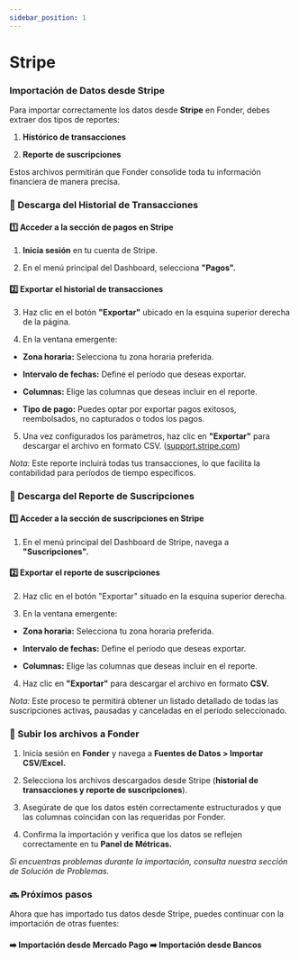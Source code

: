 ```yaml
---
sidebar_position: 1
---
```



# Stripe

### Importación de Datos desde Stripe

Para importar correctamente los datos desde **Stripe** en Fonder, debes extraer dos tipos de reportes:

1. **Histórico de transacciones**

2. **Reporte de suscripciones**

Estos archivos permitirán que Fonder consolide toda tu información financiera de manera precisa.

### 📂 Descarga del Historial de Transacciones

#### 1️⃣ Acceder a la sección de pagos en Stripe

1. **Inicia sesión** en tu cuenta de Stripe.

2. En el menú principal del Dashboard, selecciona **"Pagos".**

#### 2️⃣ Exportar el historial de transacciones

3. Haz clic en el botón **"Exportar"** ubicado en la esquina superior derecha de la página.

4. En la ventana emergente:
- **Zona horaria:** Selecciona tu zona horaria preferida.

- **Intervalo de fechas:** Define el período que deseas exportar.

- **Columnas:** Elige las columnas que deseas incluir en el reporte.

- **Tipo de pago:** Puedes optar por exportar pagos exitosos, reembolsados, no capturados o todos los pagos.

5. Una vez configurados los parámetros, haz clic en **"Exportar"** para descargar el archivo en formato CSV. ([support.stripe.com](https://support.stripe.com))

*Nota:* Este reporte incluirá todas tus transacciones, lo que facilita la contabilidad para períodos de tiempo específicos.


### 📜 Descarga del Reporte de Suscripciones

#### 1️⃣ Acceder a la sección de suscripciones en Stripe

1. En el menú principal del Dashboard de Stripe, navega a **"Suscripciones".**

#### 2️⃣ Exportar el reporte de suscripciones

2. Haz clic en el botón "Exportar" situado en la esquina superior derecha.


3. En la ventana emergente:

- **Zona horaria:** Selecciona tu zona horaria preferida.

- **Intervalo de fechas:** Define el período que deseas exportar.

- **Columnas:** Elige las columnas que deseas incluir en el reporte.

4. Haz clic en **"Exportar"** para descargar el archivo en formato **CSV.**

*Nota:* Este proceso te permitirá obtener un listado detallado de todas las suscripciones activas, pausadas y canceladas en el período seleccionado.


### 🔄 Subir los archivos a Fonder
1. Inicia sesión en **Fonder** y navega a **Fuentes de Datos > Importar CSV/Excel.**

2. Selecciona los archivos descargados desde Stripe (**historial de transacciones y reporte de suscripciones**).

3. Asegúrate de que los datos estén correctamente estructurados y que las columnas coincidan con las requeridas por Fonder.

4. Confirma la importación y verifica que los datos se reflejen correctamente en tu **Panel de Métricas.**

*Si encuentras problemas durante la importación, consulta nuestra sección de Solución de Problemas.*

### 🔜 Próximos pasos

Ahora que has importado tus datos desde Stripe, puedes continuar con la importación de otras fuentes:

#### ➡️ Importación desde Mercado Pago ➡️ Importación desde Bancos






